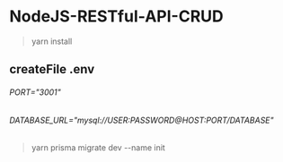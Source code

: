 # NodeJS-RESTful-API-CRUD

>  yarn install


## createFile   .env
 
  ###### PORT="3001" 
  
  ###### DATABASE_URL="mysql://USER:PASSWORD@HOST:PORT/DATABASE" 
  
  
  

> yarn prisma migrate dev --name init

